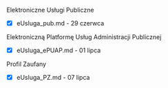 Elektroniczne Usługi Publiczne



- [x] eUsluga_pub.md - 29 czerwca

Elektroniczną Platformę Usług Administracji Publicznej 


- [x] eUsluga_ePUAP.md - 01 lipca

Profil Zaufany


- [x] eUsluga_PZ.md - 07 lipca
